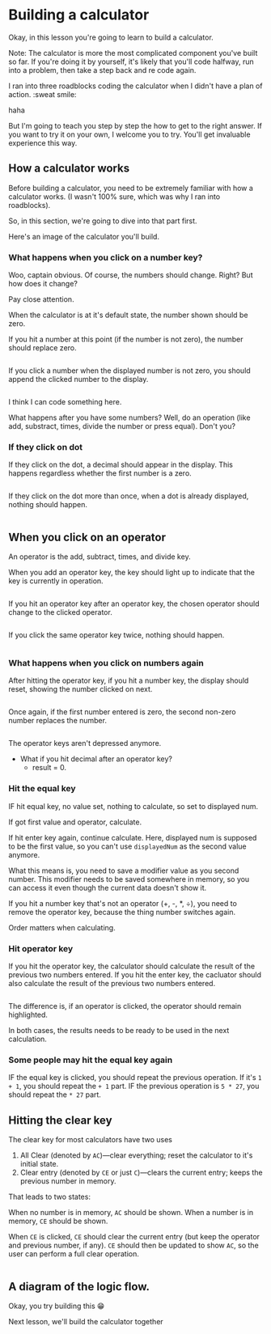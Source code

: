 # Building a calculator

Okay, in this lesson you're going to learn to build a calculator.

Note: The calculator is more the most complicated component you've built so far. If you're doing it by yourself, it's likely that you'll code halfway, run into a problem, then take a step back and re code again.

I ran into three roadblocks coding the calculator when I didn't have a plan of action. :sweat smile:

haha

But I'm going to teach you step by step the how to get to the right answer. If you want to try it on your own, I welcome you to try. You'll get invaluable experience this way.

## How a calculator works

Before building a calculator, you need to be extremely familiar with how a calculator works. (I wasn't 100% sure, which was why I ran into roadblocks).

So, in this section, we're going to dive into that part first.

Here's an image of the calculator you'll build.

### What happens when you click on a number key?

Woo, captain obvious. Of course, the numbers should change. Right? But how does it change?

Pay close attention.

When the calculator is at it's default state, the number shown should be zero.

If you hit a number at this point (if the number is not zero), the number should replace zero.

<figure>
  <img src="/images/2017/" alt="">
  <figcaption></figcaption>
</figure>

If you click a number when the displayed number is not zero, you should append the clicked number to the display.

<figure>
  <img src="/images/2017/" alt="">
  <figcaption></figcaption>
</figure>

I think I can code something here.

What happens after you have some numbers? Well, do an operation (like add, substract, times, divide the number or press equal). Don't you?

<!-- But some people can hit the equal key right from the start! -->

### If they click on dot

If they click on the dot, a decimal should appear in the display. This happens regardless whether the first number is a zero.

<figure>
  <img src="/images/2017/" alt="">
  <figcaption></figcaption>
</figure>

If they click on the dot more than once, when a dot is already displayed, nothing should happen.

<figure>
  <img src="/images/2017/" alt="">
  <figcaption></figcaption>
</figure>

## When you click on an operator

An operator is the add, subtract, times, and divide key.

When you add an operator key, the key should light up to indicate that the key is currently in operation.

<figure>
  <img src="/images/2017/" alt="">
  <figcaption></figcaption>
</figure>

If you hit an operator key after an operator key, the chosen operator should change to the clicked operator.

<figure>
  <img src="/images/2017/" alt="">
  <figcaption></figcaption>
</figure>

If you click the same operator key twice, nothing should happen.

<figure>
  <img src="/images/2017/" alt="">
  <figcaption></figcaption>
</figure>

### What happens when you click on numbers again

After hitting the operator key, if you hit a number key, the display should reset, showing the number clicked on next.

<figure>
  <img src="/images/2017/" alt="">
  <figcaption></figcaption>
</figure>

Once again, if the first number entered is zero, the second non-zero number replaces the number.

<figure>
  <img src="/images/2017/" alt="">
  <figcaption></figcaption>
</figure>

The operator keys aren't depressed anymore.

- What if you hit decimal after an operator key?
  + result = 0.

### Hit the equal key

IF hit equal key, no value set, nothing to calculate, so set to displayed num.

If got first value and operator, calculate.

If hit enter key again, continue calculate. Here, displayed num is supposed to be the first value, so you can't use `displayedNum` as the second value anymore.

What this means is, you need to save a modifier value as you second number. This modifier needs to be saved somewhere in memory, so you can access it even though the current data doesn't show it.

If you hit a number key that's not an operator (+, -, *, ÷), you need to remove the operator key, because the thing number switches again.

Order matters when calculating.

### Hit operator key

If you hit the operator key, the calculator should calculate the result of the previous two numbers entered. If you hit the enter key, the cacluator should also calculate the result of the previous two numbers entered.

<figure>
  <img src="/images/2017/" alt="">
  <figcaption></figcaption>
</figure>

The difference is, if an operator is clicked, the operator should remain highlighted.

In both cases, the results needs to be ready to be used in the next calculation.

### Some people may hit the equal key again

IF the equal key is clicked, you should repeat the previous operation. If it's `1 + 1`, you should repeat the `+ 1` part. IF the previous operation is `5 * 27`, you should repeat the `* 27` part.

## Hitting the clear key

The clear key for most calculators have two uses

1. All Clear (denoted by `AC`)—clear everything; reset the calculator to it's initial state.
2. Clear entry (denoted by `CE` or just `C`)—clears the current entry; keeps the previous number in memory.

That leads to two states:

When no number is in memory, `AC` should be shown.
When a number is in memory, `CE` should be shown.

When `CE` is clicked, `CE` should clear the current entry (but keep the operator and previous number, if any). `CE` should then be updated to show `AC`, so the user can perform a full clear operation.

<figure>
  <img src="/images/2017/" alt="">
  <figcaption></figcaption>
</figure>

## A diagram of the logic flow.

Okay, you try building this :grin:

Next lesson, we'll build the calculator together